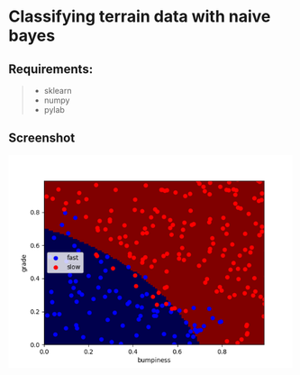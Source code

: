 # Classifying terrain data with naive bayes

## Requirements:
>- sklearn
>- numpy
>- pylab

## Screenshot

![App Screenshot](test.png)

